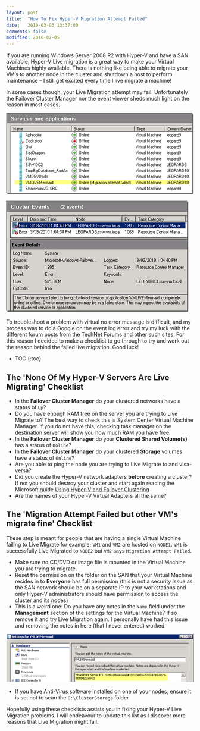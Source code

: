 ```yaml
---
layout: post
title:  "How To Fix Hyper-V Migration Attempt Failed"
date:   2010-03-03 13:37:00
comments: false
modified: 2016-02-05
---
```


If you are running Windows Server 2008 R2 with Hyper-V and have a SAN available, Hyper-V Live migration is a great way to make your Virtual Machines highly available. There is nothing like being able to migrate your VM’s to another node in the cluster and shutdown a host to perform maintenance – I still get excited every time I live migrate a machine!

In some cases though, your Live Migration attempt may fail. Unfortunately the Failover Cluster Manager nor the event viewer sheds much light on the reason in most cases.

![Failed Hyper-V Migration Attempt](/images/posts/hyperv_migration_attempt_failed/01_failed_migration_attempt.png "Failed Hyper-V Migration Attempt")

![Failed Migration Event Logs](/images/posts/hyperv_migration_attempt_failed/02_failed_event_logs.png "Failed Migration Event Logs")

To troubleshoot a problem with virtual no error message is difficult, and my process was to do a Google on the event log error and try my luck with the different forum posts from the TechNet Forums and other such sites. For this reason I decided to make a checklist to go through to try and work out the reason behind the failed live migration. Good luck!

* TOC
{:toc}

## The 'None Of My Hyper-V Servers Are Live Migrating' Checklist

* In the **Failover Cluster Manager** do your clustered networks have a status of `Up`?
* Do you have enough RAM free on the server you are trying to Live Migrate to? The best way to check this is System Center Virtual Machine Manager. If you do not have this, checking task manager on the destination server will show you how much RAM you have free.
* In the **Failover Cluster Manager** do your **Clustered Shared Volume(s)** has a status of `Online`?
* In the **Failover Cluster Manager** do your clustered **Storage** volumes have a status of `Online`?
* Are you able to ping the node you are trying to Live Migrate to and visa-versa?
* Did you create the Hyper-V network adapters **before** creating a cluster? If not you should destroy your cluster and start again reading the Microsoft guide [Using Hyper-V and Failover Clustering](https://technet.microsoft.com/en-us/library/cc732181%28WS.10%29.aspx)
* Are the names of your Hyper-V Virtual Adapters all the same?

## The 'Migration Attempt Failed but other VM's migrate fine' Checklist

These step is meant for people that are having a single Virtual Machine failing to Live Migrate for example; `VM1` and `VM2` are hosted on `NODE1`. `VM1` is successfully Live Migrated to `NODE2` but `VM2` says `Migration Attempt Failed`.

*	Make sure no CD/DVD or image file is mounted in the Virtual Machine you are trying to migrate.
* Reset the permission on the folder on the SAN that your Virtual Machine resides in to **Everyone** has full permission (this is not a security issue as the SAN network should be on a separate IP to your workstations and only Hyper-V administrators should have permission to access the cluster and its nodes)
* This is a weird one: Do you have any notes in the `Name` field under the **Management** section of the settings for the Virtual Machine? If so remove it and try Live Migration again. I personally have had this issue and removing the notes in here (that I never entered) worked.

![Weird Notes in the Notes Field](/images/posts/hyperv_migration_attempt_failed/03_notes_in_the_name_field.png "eird Notes in the Notes Field")

* If you have Anti-Virus software installed on one of your nodes, ensure it is set not to scan the `C:\ClusterStorage` folder

Hopefully using these checklists assists you in fixing your Hyper-V Live Migration problems. I will endeavour to update this list as I discover more reasons that Live Migration might fail.
